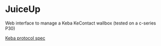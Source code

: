 # JuiceUp
Web interface to manage a Keba KeContact wallbox (tested on a c-series P30)

[Keba protocol spec](https://www.keba.com/web/downloads/e-mobility/KeContact_P20_P30_UDP_ProgrGuide_en.pdf)
